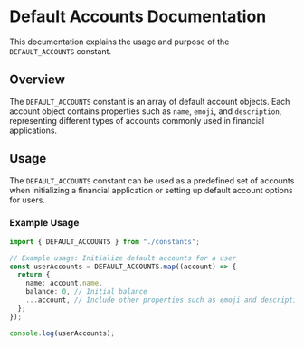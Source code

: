 # Default Accounts Documentation

This documentation explains the usage and purpose of the `DEFAULT_ACCOUNTS` constant.

## Overview

The `DEFAULT_ACCOUNTS` constant is an array of default account objects. Each account object contains properties such as `name`, `emoji`, and `description`, representing different types of accounts commonly used in financial applications.

## Usage

The `DEFAULT_ACCOUNTS` constant can be used as a predefined set of accounts when initializing a financial application or setting up default account options for users.

### Example Usage

```typescript
import { DEFAULT_ACCOUNTS } from "./constants";

// Example usage: Initialize default accounts for a user
const userAccounts = DEFAULT_ACCOUNTS.map((account) => {
  return {
    name: account.name,
    balance: 0, // Initial balance
    ...account, // Include other properties such as emoji and description
  };
});

console.log(userAccounts);
```
